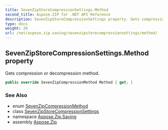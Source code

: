 ```yaml
---
title: SevenZipStoreCompressionSettings.Method
second_title: Aspose.ZIP for .NET API Reference
description: SevenZipStoreCompressionSettings property. Gets compression or decompression method
type: docs
weight: 20
url: /net/aspose.zip.saving/sevenzipstorecompressionsettings/method/
---
```

## SevenZipStoreCompressionSettings.Method property

Gets compression or decompression method.

```csharp
public override SevenZipCompressionMethod Method { get; }
```

### See Also

* enum [SevenZipCompressionMethod](../../sevenzipcompressionmethod/)
* class [SevenZipStoreCompressionSettings](../)
* namespace [Aspose.Zip.Saving](../../sevenzipstorecompressionsettings/)
* assembly [Aspose.Zip](../../../)


